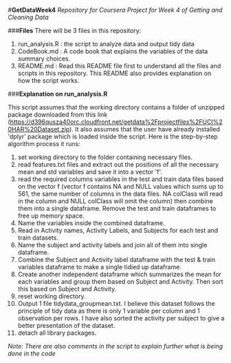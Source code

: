 #**GetDataWeek4**
*Repository for Coursera Project for Week 4 of Getting and Cleaning Data*

###**Files**
There will be 3 files in this repository:

1. run_analysis.R : the script to analyze data and output tidy data
2. CodeBook.md : A code book that explains the variables of the data summary choices.
3. README.md : Read this README file first to understand all the files and scripts in this repository. This README also provides explanation on how the script works.

###**Explanation on run_analysis.R**

This script assumes that the working directory contains a folder of unzipped package downloaded from this link (https://d396qusza40orc.cloudfront.net/getdata%2Fprojectfiles%2FUCI%20HAR%20Dataset.zip). It also assumes that the user have already installed 'dplyr' package which is loaded inside the script. Here is the step-by-step algorithm process it runs:  

1. set working directory to the folder containing necessary files.
2. read features.txt files and extract out the positions of all the necessary mean and std variables and save it into a vector 'f'.
3. read the required columns variables in the test and train data files based on the vector f (vector f contains NA and NULL values which sums up to 561, the same number of columns in the data files. NA colClass will read in the column and NULL colClass will omit the column) then combine them into a single dataframe. Remove the test and train dataframes to free up memory space.
4. Name the variables inside the combined dataframe.
5. Read in Activity names, Activity Labels, and Subjects for each test and train datasets.
6. Name the subject and activity labels and join all of them into single dataframe.
7. Combine the Subject and Activity label dataframe with the test & train variables dataframe to make a single tidied up dataframe.
8. Create another independent dataframe which summarizes the mean for each variables and group them based on Subject and Activity. Then sort this based on Subject and Activity.
9. reset working directory.
10. Output 1 file tidydata_groupmean.txt. I believe this dataset follows the principle of tidy data as there is only 1 variable per column and 1 observation per rows. I have also sorted the activity per subject to give a better presentation of the dataset.
11. detach all library packages.

*Note: There are also comments in the script to explain further what is being done in the code*  



